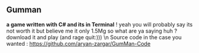 ## Gumman
**a game written with C# and its in Terminal**
! yeah you will probably say its not worth it but believe me 
it only 1.5Mg so what are ya saying huh ? 
download it and play (and rage quit:)))
\n
Source code in the case you wanted : https://github.com/aryan-zargar/GumMan-Code

